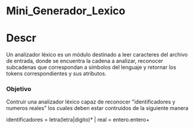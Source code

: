 # Mini_Generador_Lexico

# Descr 

Un analizador léxico es un módulo destinado a leer caracteres del archivo de entrada, donde se encuentra la cadena a analizar, reconocer subcadenas que correspondan a símbolos del lenguaje y retornar los tokens correspondientes y sus atributos.

### Objetivo

Contruir una analizador léxico capaz de reconocer "identificadores y numeros reales" los cuales deben estar contruidos de la siguiente manera

identificadores = letra(letra|digito)*  | real = entero.entero+

